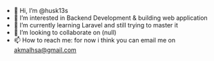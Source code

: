 - 👋 Hi, I’m @husk13s
- 👀 I’m interested in Backend Development & building web application
- 🌱 I’m currently learning Laravel and still trying to master it
- 💞️ I’m looking to collaborate on (null)
- 📫 How to reach me: for now i think you can email me on akmalhsa@gmail.com

<!---
husk13s/husk13s is a ✨ special ✨ repository because its `README.md` (this file) appears on your GitHub profile.
You can click the Preview link to take a look at your changes.
--->
